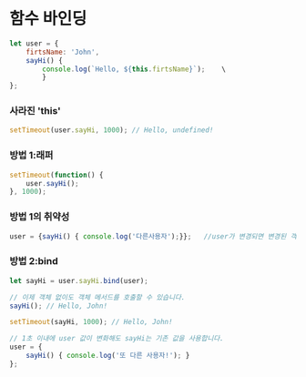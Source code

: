# 함수 바인딩

```javascript
let user = {
    firtsName: 'John',
    sayHi() {
        console.log(`Hello, ${this.firtsName}`);    \
        }
};
```

### 사라진 'this'
```javascript
setTimeout(user.sayHi, 1000); // Hello, undefined!
```

### 방법 1:래퍼
```javascript
setTimeout(function() {
    user.sayHi();
}, 1000);
```

### 방법 1의 취약성
```javascript
user = {sayHi() { console.log('다른사용자');}};   //user가 변경되면 변경된 객첸의 메서드를 호출하게 됩니다.
```

### 방법 2:bind
```javascript
let sayHi = user.sayHi.bind(user);

// 이제 객체 없이도 객체 메서드를 호출할 수 있습니다.
sayHi(); // Hello, John!

setTimeout(sayHi, 1000); // Hello, John!

// 1초 이내에 user 값이 변화해도 sayHi는 기존 값을 사용합니다.
user = {
    sayHi() { console.log('또 다른 사용자!'); }
};
```